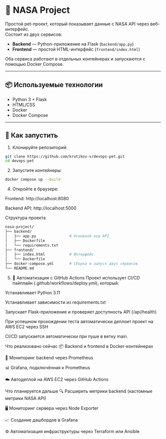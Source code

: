 # 🚀 NASA Project

Простой pet-проект, который показывает данные с NASA API через веб-интерфейс.  
Состоит из двух сервисов:

- **Backend** — Python-приложение на Flask (`backend/app.py`)
- **Frontend** — простой HTML-интерфейс (`frontend/index.html`)

Оба сервиса работают в отдельных контейнерах и запускаются с помощью Docker Compose.

---

## 📦 Используемые технологии

- Python 3 + Flask
- HTML/CSS
- Docker
- Docker Compose

---

## 🚀 Как запустить

1. Клонируйте репозиторий:
```bash
git clone https://github.com/krutikov-v/devops-pet.git
cd devops-pet
```

2. Запустите контейнеры:
```bash
docker compose up --build
```
4. Откройте в браузере:

Frontend: http://localhost:8080

Backend API: http://localhost:5000

Структура проекта
```bash
nasa-project/
├── backend/
│   ├── app.py               # Основной код API
│   ├── Dockerfile
│   └── requirements.txt
├── frontend/
│   ├── index.html           # Интерфейс
│   └── Dockerfile
├── docker-compose.yml       # Сборка и запуск двух сервисов
└── README.md
```

5. 🔄 Автоматизация с GitHub Actions
Проект использует CI/CD пайплайн (.github/workflows/deploy.yml), который:

Устанавливает Python 3.11

Устанавливает зависимости из requirements.txt

Запускает Flask-приложение и проверяет доступность API (/api/health)

При успешном прохождении теста автоматически деплоит проект на AWS EC2 через SSH

CI/CD запускается автоматически при пуше в ветку main.

Что реализовано сейчас
📦 Backend и frontend в Docker-контейнерах

📡 Мониторинг backend через Prometheus

📊 Grafana, подключённая к Prometheus

☁️ Автодеплой на AWS EC2 через GitHub Actions

Что планируется дальше
🔍 Расширить метрики backend (кастомные метрики NASA API)

🖥️ Мониторинг сервера через Node Exporter

📈 Создание дашбордов в Grafana

⚙️ Автоматизация инфраструктуры через Terraform или Ansible
